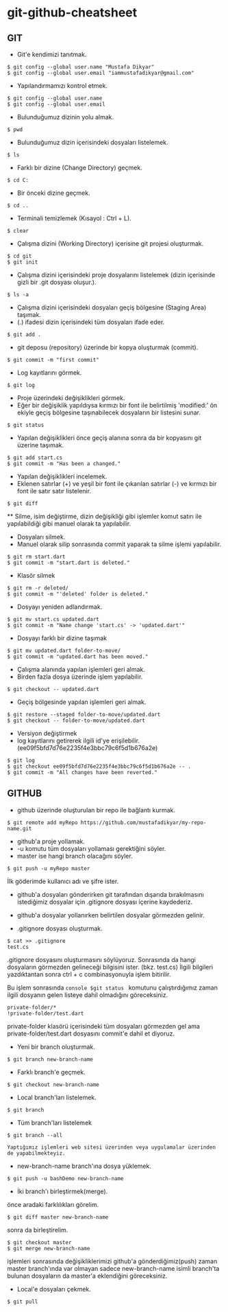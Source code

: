 # git-github-cheatsheet


## GIT

- Git'e kendimizi tanıtmak.

```console
$ git config --global user.name "Mustafa Dikyar"
$ git config --global user.email "iammustafadikyar@gmail.com"
```


- Yapılandırmamızı kontrol etmek.

```console
$ git config --global user.name
$ git config --global user.email
```


- Bulunduğumuz dizinin yolu almak.

```console
$ pwd
```


- Bulunduğumuz dizin içerisindeki dosyaları listelemek.

```console
$ ls
```


- Farklı bir dizine (Change Directory) geçmek.
```console
$ cd C:
```

- Bir önceki dizine geçmek.

```console
$ cd ..
```

- Terminali temizlemek (Kısayol : Ctrl + L).

```console
$ clear
```


- Çalışma dizini (Working Directory) içerisine git projesi oluşturmak.

```console
$ cd git
$ git init
```

- Çalışma dizini içerisindeki proje dosyalarını listelemek (dizin içerisinde gizli bir .git dosyası oluşur.).

```console
$ ls -a
```

- Çalışma dizini içerisindeki dosyaları geçiş bölgesine (Staging Area) taşımak. 
- (.) ifadesi dizin içerisindeki tüm dosyaları ifade eder.

```console
$ git add .
```


- git deposu (repository) üzerinde bir kopya oluşturmak (commit).

```console
$ git commit -m "first commit"
```


- Log kayıtlarını görmek.

```console
$ git log
```


- Proje üzerindeki değişiklikleri görmek.
- Eğer bir değişiklik yapıldıysa kırmızı bir font ile belirtilmiş 'modified:' ön ekiyle geçiş bölgesine taşınabilecek dosyaların bir listesini sunar.

```console
$ git status
```


- Yapılan değişiklikleri önce geçiş alanına sonra da bir kopyasını git üzerine taşımak.

```console
$ git add start.cs
$ git commit -m "Has been a changed."
```


- Yapılan değişiklikleri incelemek.
- Eklenen satırlar (+) ve yeşil bir font ile çıkarılan satırlar (-) ve kırmızı bir font ile satır satır listelenir.

```console
$ git diff
```

** Silme, isim değiştirme, dizin değişikliği gibi işlemler komut satırı ile yapılabildiği gibi manuel olarak ta yapılabilir. 

- Dosyaları silmek.
- Manuel olarak silip sonrasında commit yaparak ta silme işlemi yapılabilir.

```console
$ git rm start.dart
$ git commit -m "start.dart is deleted."
```


- Klasör silmek

```console
$ git rm -r deleted/
$ git commit -m "'deleted' folder is deleted."
```


- Dosyayı yeniden adlandırmak.

```console
$ git mv start.cs updated.dart
$ git commit -m "Name change 'start.cs' -> 'updated.dart'"
```


- Dosyayı farklı bir dizine taşımak

```console
$ git mv updated.dart folder-to-move/
$ git commit -m "updated.dart has been moved."
```


- Çalışma alanında yapılan işlemleri geri almak.
- Birden fazla dosya üzerinde işlem yapılabilir.

```console
$ git checkout -- updated.dart
```


- Geçiş bölgesinde yapılan işlemleri geri almak.

```console
$ git restore --staged folder-to-move/updated.dart
$ git checkout -- folder-to-move/updated.dart
```


- Versiyon değiştirmek
- log kayıtlarını getirerek ilgili id'ye erişilebilir. (ee09f5bfd7d76e2235f4e3bbc79c6f5d1b676a2e)

```console
$ git log
$ git checkout ee09f5bfd7d76e2235f4e3bbc79c6f5d1b676a2e -- .
$ git commit -m "All changes have been reverted."
```


## GITHUB

- github üzerinde oluşturulan bir repo ile bağlantı kurmak.

```console
$ git remote add myRepo https://github.com/mustafadikyar/my-repo-name.git
```

- github'a proje yollamak.
- -u komutu tüm dosyaları yollaması gerektiğini söyler.
- master ise hangi branch olacağını söyler.

```console
$ git push -u myRepo master
```

İlk göderimde kullanıcı adı ve şifre ister.

- github'a dosyaları gönderirken git tarafından dışarıda bırakılmasını istediğimiz dosyalar için .gitignore dosyası içerine kaydederiz.
- github'a dosyalar yollanırken belirtilen dosyalar görmezden gelinir.

- .gitignore dosyası oluşturmak.

```console
$ cat >> .gitignore
test.cs
```

.gitignore dosyasını oluşturmasını söylüyoruz. Sonrasında da hangi dosyaların görmezden gelineceği bilgisini ister. (bkz. test.cs) İlgili bilgileri yazdıktantan sonra ctrl + c combinasyonuyla işlem bitirilir.

Bu işlem sonrasında ```console $git status ``` komutunu çalıştırdığımız zaman ilgili dosyanın gelen listeye dahil olmadığını göreceksiniz.

```console
private-folder/*
!private-folder/test.dart
```

private-folder klasörü içerisindeki tüm dosyaları görmezden gel ama private-folder/test.dart dosyasını commit'e dahil et diyoruz.


- Yeni bir branch oluşturmak.

```console
$ git branch new-branch-name
```

- Farklı branch'e geçmek.

```console
$ git checkout new-branch-name
```

- Local branch'ları listelemek.

```console
$ git branch
```

- Tüm branch'ları listelemek

```console
$ git branch --all
```

`Yaptığımız işlemleri web sitesi üzerinden veya uygulamalar üzerinden de yapabilmekteyiz.`

- new-branch-name branch'ına dosya yüklemek.

```console
$ git push -u bashDemo new-branch-name
```

- İki branch'ı birleştirmek(merge).

önce aradaki farklılıkları görelim.

```console
$ git diff master new-branch-name
```
sonra da birleştirelim.

```console
$ git checkout master
$ git merge new-branch-name
```

işlemleri sonrasında değişikliklerimizi github'a gönderdiğimiz(push) zaman master branch'ında var olmayan sadece new-branch-name isimli branch'ta bulunan dosyaların da master'a eklendiğini göreceksiniz.

- Local'e dosyaları çekmek.

```console
$ git pull
```
